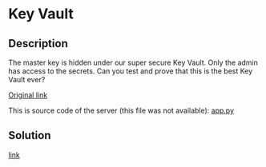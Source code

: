 # Key Vault

## Description

The master key is hidden under our super secure Key Vault.
Only the admin has access to the secrets.
Can you test and prove that this is the best Key Vault ever?

[Original link](https://tbtl-key-vault.chals.io/)

This is source code of the server (this file was not available):
[app.py](materials/app.py)

## Solution

[link](solution/README.md)
